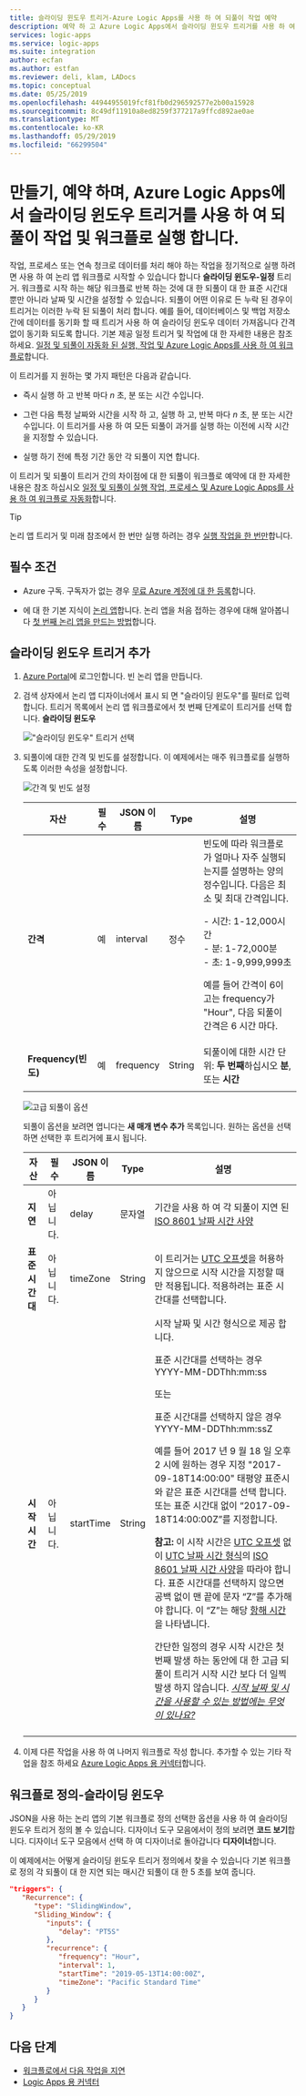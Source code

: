 ```yaml
---
title: 슬라이딩 윈도우 트리거-Azure Logic Apps를 사용 하 여 되풀이 작업 예약
description: 예약 하 고 Azure Logic Apps에서 슬라이딩 윈도우 트리거를 사용 하 여 되풀이 자동화 된 작업 및 워크플로 실행 합니다.
services: logic-apps
ms.service: logic-apps
ms.suite: integration
author: ecfan
ms.author: estfan
ms.reviewer: deli, klam, LADocs
ms.topic: conceptual
ms.date: 05/25/2019
ms.openlocfilehash: 44944955019fcf81fb0d296592577e2b00a15928
ms.sourcegitcommit: 8c49df11910a8ed8259f377217a9ffcd892ae0ae
ms.translationtype: MT
ms.contentlocale: ko-KR
ms.lasthandoff: 05/29/2019
ms.locfileid: "66299504"
---
```

# <a name="create-schedule-and-run-recurring-tasks-and-workflows-with-the-sliding-window-trigger-in-azure-logic-apps"></a>만들기, 예약 하며, Azure Logic Apps에서 슬라이딩 윈도우 트리거를 사용 하 여 되풀이 작업 및 워크플로 실행 합니다.

작업, 프로세스 또는 연속 청크로 데이터를 처리 해야 하는 작업을 정기적으로 실행 하려면 사용 하 여 논리 앱 워크플로 시작할 수 있습니다 합니다 **슬라이딩 윈도우-일정** 트리거. 워크플로 시작 하는 해당 워크플로 반복 하는 것에 대 한 되풀이 대 한 표준 시간대 뿐만 아니라 날짜 및 시간을 설정할 수 있습니다. 되풀이 어떤 이유로 든 누락 된 경우이 트리거는 이러한 누락 된 되풀이 처리 합니다. 예를 들어, 데이터베이스 및 백업 저장소 간에 데이터를 동기화 할 때 트리거 사용 하 여 슬라이딩 윈도우 데이터 가져옵니다 간격 없이 동기화 되도록 합니다. 기본 제공 일정 트리거 및 작업에 대 한 자세한 내용은 참조 하세요. [일정 및 되풀이 자동화 된 실행, 작업 및 Azure Logic Apps를 사용 하 여 워크플로](../logic-apps/concepts-schedule-automated-recurring-tasks-workflows.md)합니다.

이 트리거를 지 원하는 몇 가지 패턴은 다음과 같습니다.

* 즉시 실행 하 고 반복 마다 *n* 초, 분 또는 시간 수입니다.

* 그런 다음 특정 날짜와 시간을 시작 하 고, 실행 하 고, 반복 마다 *n* 초, 분 또는 시간 수입니다. 이 트리거를 사용 하 여 모든 되풀이 과거를 실행 하는 이전에 시작 시간을 지정할 수 있습니다.

* 실행 하기 전에 특정 기간 동안 각 되풀이 지연 합니다.

이 트리거 및 되풀이 트리거 간의 차이점에 대 한 되풀이 워크플로 예약에 대 한 자세한 내용은 참조 하십시오 [일정 및 되풀이 실행 작업, 프로세스 및 Azure Logic Apps를 사용 하 여 워크플로 자동화](../logic-apps/concepts-schedule-automated-recurring-tasks-workflows.md)합니다.

> [!TIP]
> 논리 앱 트리거 및 미래 참조에서 한 번만 실행 하려는 경우 [실행 작업을 한 번만](../logic-apps/concepts-schedule-automated-recurring-tasks-workflows.md#run-once)합니다.

## <a name="prerequisites"></a>필수 조건

* Azure 구독. 구독자가 없는 경우 [무료 Azure 계정에 대 한 등록](https://azure.microsoft.com/free/)합니다.

* 에 대 한 기본 지식이 [논리 앱](../logic-apps/logic-apps-overview.md)합니다. 논리 앱을 처음 접하는 경우에 대해 알아봅니다 [첫 번째 논리 앱을 만드는 방법](../logic-apps/quickstart-create-first-logic-app-workflow.md)합니다.

## <a name="add-sliding-window-trigger"></a>슬라이딩 윈도우 트리거 추가

1. [Azure Portal](https://portal.azure.com)에 로그인합니다. 빈 논리 앱을 만듭니다.

1. 검색 상자에서 논리 앱 디자이너에서 표시 되 면 "슬라이딩 윈도우"를 필터로 입력 합니다. 트리거 목록에서 논리 앱 워크플로에서 첫 번째 단계로이 트리거를 선택 합니다. **슬라이딩 윈도우**

   !["슬라이딩 윈도우" 트리거 선택](./media/connectors-native-sliding-window/add-sliding-window-trigger.png)

1. 되풀이에 대한 간격 및 빈도를 설정합니다. 이 예제에서는 매주 워크플로를 실행하도록 이러한 속성을 설정합니다.

   ![간격 및 빈도 설정](./media/connectors-native-sliding-window/sliding-window-trigger-details.png)

   | 자산 | 필수 | JSON 이름 | Type | 설명 |
   |----------|----------|-----------|------|-------------|
   | **간격** | 예 | interval | 정수  | 빈도에 따라 워크플로가 얼마나 자주 실행되는지를 설명하는 양의 정수입니다. 다음은 최소 및 최대 간격입니다. <p>- 시간: 1-12,000시간 </br>- 분: 1-72,000분 </br>- 초: 1-9,999,999초<p>예를 들어 간격이 6이 고는 frequency가 "Hour", 다음 되풀이 간격은 6 시간 마다. |
   | **Frequency(빈도)** | 예 | frequency | String | 되풀이에 대한 시간 단위: **두 번째**하십시오 **분**, 또는 **시간** |
   ||||||

   ![고급 되풀이 옵션](./media/connectors-native-sliding-window/sliding-window-trigger-more-options-details.png)

   되풀이 옵션을 보려면 엽니다는 **새 매개 변수 추가** 목록입니다. 
   원하는 옵션을 선택 하면 선택한 후 트리거에 표시 됩니다.

   | 자산 | 필수 | JSON 이름 | Type | 설명 |
   |----------|----------|-----------|------|-------------|
   | **지연** | 아닙니다. | delay | 문자열 | 기간을 사용 하 여 각 되풀이 지연 된 [ISO 8601 날짜 시간 사양](https://en.wikipedia.org/wiki/ISO_8601#Durations) |
   | **표준 시간대** | 아닙니다. | timeZone | String | 이 트리거는 [UTC 오프셋](https://en.wikipedia.org/wiki/UTC_offset)을 허용하지 않으므로 시작 시간을 지정할 때만 적용됩니다. 적용하려는 표준 시간대를 선택합니다. |
   | **시작 시간** | 아닙니다. | startTime | String | 시작 날짜 및 시간 형식으로 제공 합니다. <p>표준 시간대를 선택하는 경우 YYYY-MM-DDThh:mm:ss <p>또는 <p>표준 시간대를 선택하지 않은 경우 YYYY-MM-DDThh:mm:ssZ <p>예를 들어 2017 년 9 월 18 일 오후 2 시에 원하는 경우 지정 "2017-09-18T14:00:00" 태평양 표준시와 같은 표준 시간대를 선택 합니다. 또는 표준 시간대 없이 “2017-09-18T14:00:00Z”를 지정합니다. <p>**참고:** 이 시작 시간은 [UTC 오프셋](https://en.wikipedia.org/wiki/UTC_offset) 없이 [UTC 날짜 시간 형식](https://en.wikipedia.org/wiki/Coordinated_Universal_Time)의 [ISO 8601 날짜 시간 사양](https://en.wikipedia.org/wiki/ISO_8601#Combined_date_and_time_representations)을 따라야 합니다. 표준 시간대를 선택하지 않으면 공백 없이 맨 끝에 문자 “Z”를 추가해야 합니다. 이 “Z”는 해당 [항해 시간](https://en.wikipedia.org/wiki/Nautical_time)을 나타냅니다. <p>간단한 일정의 경우 시작 시간은 첫 번째 발생 하는 동안에 대 한 고급 되풀이 트리거 시작 시간 보다 더 일찍 발생 하지 않습니다. [*시작 날짜 및 시간을 사용할 수 있는 방법에는 무엇이 있나요?* ](../logic-apps/concepts-schedule-automated-recurring-tasks-workflows.md#start-time) |
   |||||

1. 이제 다른 작업을 사용 하 여 나머지 워크플로 작성 합니다. 추가할 수 있는 기타 작업을 참조 하세요 [Azure Logic Apps 용 커넥터](../connectors/apis-list.md)합니다.

## <a name="workflow-definition---sliding-window"></a>워크플로 정의-슬라이딩 윈도우

JSON을 사용 하는 논리 앱의 기본 워크플로 정의 선택한 옵션을 사용 하 여 슬라이딩 윈도우 트리거 정의 볼 수 있습니다. 디자이너 도구 모음에서이 정의 보려면 **코드 보기**합니다. 디자이너 도구 모음에서 선택 하 여 디자이너로 돌아갑니다 **디자이너**합니다.

이 예제에서는 어떻게 슬라이딩 윈도우 트리거 정의에서 찾을 수 있습니다 기본 워크플로 정의 각 되풀이 대 한 지연 되는 매시간 되풀이 대 한 5 초를 보여 줍니다.

``` json
"triggers": {
   "Recurrence": {
      "type": "SlidingWindow",
      "Sliding_Window": {
         "inputs": {
            "delay": "PT5S"
         },
         "recurrence": {
            "frequency": "Hour",
            "interval": 1,
            "startTime": "2019-05-13T14:00:00Z",
            "timeZone": "Pacific Standard Time"
         }
      }
   }
}
```

## <a name="next-steps"></a>다음 단계

* [워크플로에서 다음 작업을 지연](../connectors/connectors-native-delay.md)
* [Logic Apps 용 커넥터](../connectors/apis-list.md)
